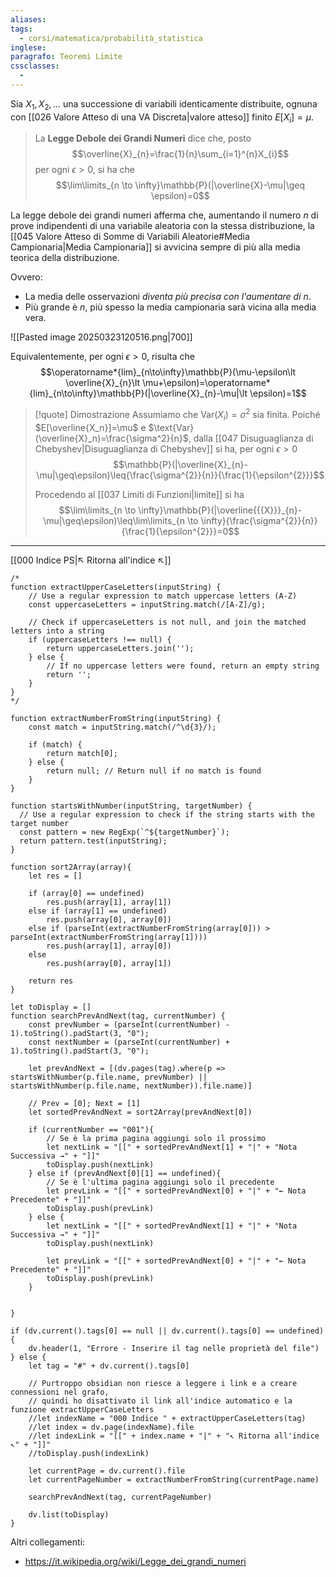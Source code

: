 ```yaml
---
aliases: 
tags:
  - corsi/matematica/probabilità_statistica
inglese: 
paragrafo: Teoremi Limite
cssclasses:
  - 
---
```

Sia $X_1,X_2,\dots$ una successione di variabili identicamente distribuite, ognuna con [[026 Valore Atteso di una VA Discreta|valore atteso]] finito $E[X_i]=\mu$. 
>La **Legge Debole dei Grandi Numeri** dice che, posto 
>$$\overline{X}_{n}=\frac{1}{n}\sum_{i=1}^{n}X_{i}$$
>per ogni $\epsilon > 0$, si ha che 
>$$\lim\limits_{n \to \infty}\mathbb{P}(|\overline{X}-\mu|\geq \epsilon)=0$$

La legge debole dei grandi numeri afferma che, aumentando il numero $n$ di prove indipendenti di una variabile aleatoria con la stessa distribuzione, la [[045 Valore Atteso di Somme di Variabili Aleatorie#Media Campionaria|Media Campionaria]] si avvicina sempre di più alla media teorica della distribuzione.

Ovvero:
- La media delle osservazioni *diventa più precisa con l'aumentare di $n$*.
- Più grande è $n$, più spesso la media campionaria sarà vicina alla media vera.

![[Pasted image 20250323120516.png|700]]

Equivalentemente, per ogni $\epsilon>0$, risulta che 
$$\operatorname*{lim}_{n\to\infty}\mathbb{P}(\mu-\epsilon\lt \overline{X}_{n}\lt \mu+\epsilon)=\operatorname*{lim}_{n\to\infty}\mathbb{P}(|\overline{X}_{n}-\mu|\lt \epsilon)=1$$

> [!quote] Dimostrazione
>Assumiamo che $\text{Var}(X_i)=\sigma^2$ sia finita. Poiché $E[\overline{X_n}]=\mu$ e $\text{Var}(\overline{X}_n)=\frac{\sigma^2}{n}$, dalla [[047 Disuguaglianza di Chebyshev|Disuguaglianza di Chebyshev]] si ha, per ogni $\epsilon> 0$
>$$\mathbb{P}(|\overline{X}_{n}-\mu|\geq\epsilon)\leq{\frac{\sigma^{2}}{n}}{\frac{1}{\epsilon^{2}}}$$
>
>Procedendo al [[037 Limiti di Funzioni|limite]] si ha 
>$$\lim\limits_{n \to \infty}\mathbb{P}(|\overline{{{X}}}_{n}-\mu|\geq\epsilon)\leq\lim\limits_{n \to \infty}{\frac{\sigma^{2}}{n}}{\frac{1}{\epsilon^{2}}}=0$$

___
[[000 Indice PS|↖ Ritorna all'indice ↖]]

```dataviewjs
/*
function extractUpperCaseLetters(inputString) {
	// Use a regular expression to match uppercase letters (A-Z)
	const uppercaseLetters = inputString.match(/[A-Z]/g);
	
	// Check if uppercaseLetters is not null, and join the matched letters into a string
	if (uppercaseLetters !== null) {
		return uppercaseLetters.join('');
	} else {
	    // If no uppercase letters were found, return an empty string
	    return '';
	}
}
*/

function extractNumberFromString(inputString) {
	const match = inputString.match(/^\d{3}/);
	
	if (match) {
		return match[0];
	} else {
		return null; // Return null if no match is found
	}
}

function startsWithNumber(inputString, targetNumber) {
  // Use a regular expression to check if the string starts with the target number
  const pattern = new RegExp(`^${targetNumber}`);
  return pattern.test(inputString);
}

function sort2Array(array){
	let res = []
	
	if (array[0] == undefined)
		res.push(array[1], array[1])
	else if (array[1] == undefined)
		res.push(array[0], array[0])
	else if (parseInt(extractNumberFromString(array[0])) > parseInt(extractNumberFromString(array[1])))
		res.push(array[1], array[0])
	else
		res.push(array[0], array[1])
	
	return res
}

let toDisplay = []
function searchPrevAndNext(tag, currentNumber) {
	const prevNumber = (parseInt(currentNumber) - 1).toString().padStart(3, "0");
	const nextNumber = (parseInt(currentNumber) + 1).toString().padStart(3, "0");
	
	let prevAndNext = [(dv.pages(tag).where(p => startsWithNumber(p.file.name, prevNumber) || startsWithNumber(p.file.name, nextNumber)).file.name)]
	
	// Prev = [0]; Next = [1]
	let sortedPrevAndNext = sort2Array(prevAndNext[0])
	
	if (currentNumber == "001"){ 
		// Se è la prima pagina aggiungi solo il prossimo
		let nextLink = "[[" + sortedPrevAndNext[1] + "|" + "Nota Successiva →" + "]]"
		toDisplay.push(nextLink)
	} else if (prevAndNext[0][1] == undefined){
		// Se è l'ultima pagina aggiungi solo il precedente
		let prevLink = "[[" + sortedPrevAndNext[0] + "|" + "← Nota Precedente" + "]]"
		toDisplay.push(prevLink)
	} else {
		let nextLink = "[[" + sortedPrevAndNext[1] + "|" + "Nota Successiva →" + "]]"
		toDisplay.push(nextLink)
		
		let prevLink = "[[" + sortedPrevAndNext[0] + "|" + "← Nota Precedente" + "]]"
		toDisplay.push(prevLink)
	}
	
	
}

if (dv.current().tags[0] == null || dv.current().tags[0] == undefined){
	dv.header(1, "Errore - Inserire il tag nelle proprietà del file")
} else {
	let tag = "#" + dv.current().tags[0]

	// Purtroppo obsidian non riesce a leggere i link e a creare connessioni nel grafo,
	// quindi ho disattivato il link all'indice automatico e la funzione extractUpperCaseLetters
	//let indexName = "000 Indice " + extractUpperCaseLetters(tag)
	//let index = dv.page(indexName).file
	//let indexLink = "[[" + index.name + "|" + "↖ Ritorna all'indice ↖" + "]]"
	//toDisplay.push(indexLink)
	
	let currentPage = dv.current().file
	let currentPageNumber = extractNumberFromString(currentPage.name)
	
	searchPrevAndNext(tag, currentPageNumber)
	
	dv.list(toDisplay)
}
```

Altri collegamenti: 
- https://it.wikipedia.org/wiki/Legge_dei_grandi_numeri